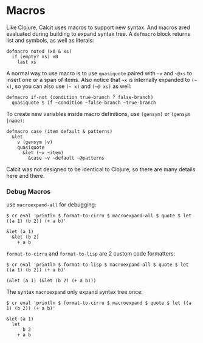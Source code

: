 # Macros

Like Clojure, Calcit uses macros to support new syntax. And macros ared evaluated during building to expand syntax tree. A `defmacro` block returns list and symbols, as well as literals:

```cirru
defmacro noted (x0 & xs)
  if (empty? xs) x0
    last xs
```

A normal way to use macro is to use `quasiquote` paired with `~x` and `~@xs` to insert one or a span of items. Also notice that `~x` is internally expanded to `(~ x)`, so you can also use `(~ x)` and `(~@ xs)` as well:

```cirru
defmacro if-not (condition true-branch ? false-branch)
  quasiquote $ if ~condition ~false-branch ~true-branch
```

To create new variables inside macro definitions, use `(gensym)` or `(gensym |name)`:

```cirru
defmacro case (item default & patterns)
  &let
    v (gensym |v)
    quasiquote
      &let (~v ~item)
        &case ~v ~default ~@patterns
```

Calcit was not designed to be identical to Clojure, so there are many details here and there.

### Debug Macros

use `macroexpand-all` for debugging:

```
$ cr eval 'println $ format-to-cirru $ macroexpand-all $ quote $ let ((a 1) (b 2)) (+ a b)'

&let (a 1)
  &let (b 2)
    + a b

```

`format-to-cirru` and `format-to-lisp` are 2 custom code formatters:

```
$ cr eval 'println $ format-to-lisp $ macroexpand-all $ quote $ let ((a 1) (b 2)) (+ a b)'

(&let (a 1) (&let (b 2) (+ a b)))
```

The syntax `macroexpand` only expand syntax tree once:

```
$ cr eval 'println $ format-to-cirru $ macroexpand $ quote $ let ((a 1) (b 2)) (+ a b)'

&let (a 1)
  let
      b 2
    + a b
```
